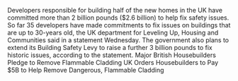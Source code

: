 Developers responsible for building half of the new homes in the UK have committed more than 2 billion pounds ($2.6 billion) to help fix safety issues.
So far 35 developers have made commitments to fix issues on buildings that are up to 30-years old, the UK department for Leveling Up, Housing and Communities said in a statement Wednesday. The government also plans to extend its Building Safety Levy to raise a further 3 billion pounds to fix historic issues, according to the statement.
Major British Housebuilders Pledge to Remove Flammable Cladding
UK Orders Housebuilders to Pay $5B to Help Remove Dangerous, Flammable Cladding